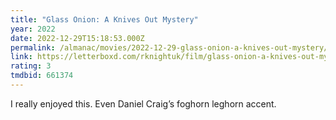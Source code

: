 ```yaml
---
title: "Glass Onion: A Knives Out Mystery"
year: 2022
date: 2022-12-29T15:18:53.000Z
permalink: /almanac/movies/2022-12-29-glass-onion-a-knives-out-mystery/index.html
link: https://letterboxd.com/rknightuk/film/glass-onion-a-knives-out-mystery/
rating: 3
tmdbid: 661374
---
```


I really enjoyed this. Even Daniel Craig’s foghorn leghorn accent.